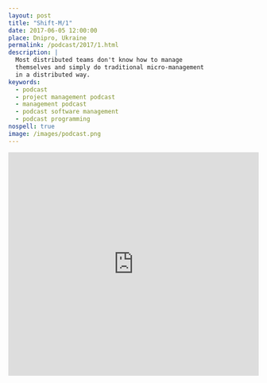 ```yaml
---
layout: post
title: "Shift-M/1"
date: 2017-06-05 12:00:00
place: Dnipro, Ukraine
permalink: /podcast/2017/1.html
description: |
  Most distributed teams don't know how to manage
  themselves and simply do traditional micro-management
  in a distributed way.
keywords:
  - podcast
  - project management podcast
  - management podcast
  - podcast software management
  - podcast programming
nospell: true
image: /images/podcast.png
---
```


<iframe width="100%" height="450" scrolling="no" frameborder="no" src="https://w.soundcloud.com/player/?url=https%3A//api.soundcloud.com/tracks/326602920&amp;auto_play=false&amp;hide_related=false&amp;show_comments=true&amp;show_user=true&amp;show_reposts=false&amp;visual=true"></iframe>
